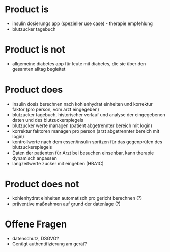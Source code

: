 # Product is
* insulin dosierungs app (spezieller use case) - therapie empfehlung
* blutzucker tagebuch

# Product is not
* allgemeine diabetes app für leute mit diabetes, die sie über den gesamten alltag begleitet

# Product does
* Insulin dosis berechnen nach kohlenhydrat einheiten und korrektur faktor (pro person, vom arzt eingegeben)
* blutzucker tagebuch, historischer verlauf und analyse der eingegebenen daten und des blutzuckerspiegels
* blutzucker werte managen (patient abgetrennter bereich mit login)
* korrektur faktoren managen pro person (arzt abgetrennter bereich mit login)
* kontrollwerte nach dem essen/insulin spritzen für das gegenprüfen des blutzuckerspiegels
* Daten der patienten für Arzt bei besuchen einsehbar, kann therapie dynamisch anpassen
* langzeitwerte zucker mit eingeben (HBA1C)

# Product does not
* kohlenhydrat einheiten automatisch pro gericht berechnen (?)
* präventive maßnahmen auf grund der datenlage (?)

# Offene Fragen
* datenschutz, DSGVO?
* Genügt authentifizierung am gerät?
